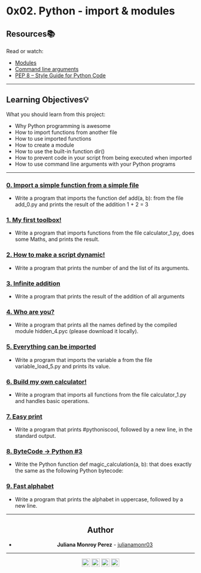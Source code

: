 # 0x02. Python - import & modules

## Resources:books:
Read or watch:
* [Modules](https://intranet.hbtn.io/rltoken/hYag6ME71pOg2xkjqrLDdg)
* [Command line arguments](https://intranet.hbtn.io/rltoken/CkqNLqqCuYsLbkCIVSKLWA)
* [PEP 8 – Style Guide for Python Code](https://intranet.hbtn.io/rltoken/XWzCcj9tvlC2IYjdNDiNAg)

---
## Learning Objectives:bulb:
What you should learn from this project:

* Why Python programming is awesome
* How to import functions from another file
* How to use imported functions
* How to create a module
* How to use the built-in function dir()
* How to prevent code in your script from being executed when imported
* How to use command line arguments with your Python programs

---

### [0. Import a simple function from a simple file](./0-add.py)
* Write a program that imports the function def add(a, b): from the file add_0.py and prints the result of the addition 1 + 2 = 3


### [1. My first toolbox!](./1-calculation.py)
* Write a program that imports functions from the file calculator_1.py, does some Maths, and prints the result.


### [2. How to make a script dynamic!](./2-args.py)
* Write a program that prints the number of and the list of its arguments.


### [3. Infinite addition](./3-infinite_add.py)
* Write a program that prints the result of the addition of all arguments


### [4. Who are you?](./4-hidden_discovery.py)
* Write a program that prints all the names defined by the compiled module hidden_4.pyc (please download it locally).


### [5. Everything can be imported](./5-variable_load.py)
* Write a program that imports the variable a from the file variable_load_5.py and prints its value.


### [6. Build my own calculator!](./100-my_calculator.py)
* Write a program that imports all functions from the file calculator_1.py and handles basic operations.


### [7. Easy print](./101-easy_print.py)
* Write a program that prints #pythoniscool, followed by a new line, in the standard output.


### [8. ByteCode -> Python #3](./102-magic_calculation.py)
* Write the Python function def magic_calculation(a, b): that does exactly the same as the following Python bytecode:


### [9. Fast alphabet](./103-fast_alphabet.py)
* Write a program that prints the alphabet in uppercase, followed by a new line.

----

<div align="center">


## **Author**
* **Juliana Monroy Perez** - [julianamonr03](https://github.com/julianamonr03)


------


[<img align="center" alt="contact | Twitter" width="22px" src="https://cdn.jsdelivr.net/npm/simple-icons@v3/icons/twitter.svg" />](https://twitter.com/julianamonroy03)
[<img align="center" alt="contact | LinkedIn" width="22px" src="https://cdn.jsdelivr.net/npm/simple-icons@v3/icons/linkedin.svg" />](https://www.linkedin.com/in/juliana-monroy-5760b9199/)
[<img align="center" alt="contact | Instagram" width="22px" src="https://cdn.jsdelivr.net/npm/simple-icons@v3/icons/instagram.svg" />](https://www.instagram.com/julianamonr03/)
[<img align="center" alt="contact | Instagram" width="22px" src="https://cdn.jsdelivr.net/npm/simple-icons@3.13.0/icons/discord.svg" />](https://discord.com/users/deuterium#0883)
